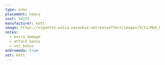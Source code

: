 ```yaml
---
type: arms
placement: heavy
cost: 34225
manufacturer: kett
image: https://vignette.wikia.nocookie.net/masseffect/images/5/51/MEA_Kett_Unity_Arms.png/revision/latest/scale-to-width-down/350?cb=20180510052440
notes:
  - extra_damage
  - attack_bonus
  - set_bonus
andromeda: true
set: kett
---
```

